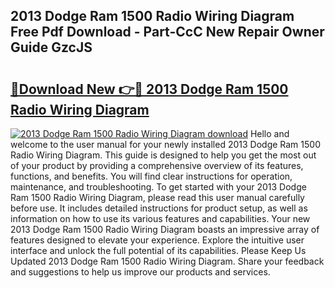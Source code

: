 ## 2013 Dodge Ram 1500 Radio Wiring Diagram Free Pdf Download - Part-CcC New Repair Owner Guide GzcJS

# <h2><a href="http://dfmtlu0.blite.top/?on=2013+Dodge+Ram+1500+Radio+Wiring+Diagram">🔗Download New 👉🔴 2013 Dodge Ram 1500 Radio Wiring Diagram</a></h2>

[![2013 Dodge Ram 1500 Radio Wiring Diagram download](https://i.imgur.com/lujVjoI.png)](http://dfmtlu0.blite.top/?on=2013+Dodge+Ram+1500+Radio+Wiring+Diagram)
Hello and welcome to the user manual for your newly installed 2013 Dodge Ram 1500 Radio Wiring Diagram. This guide is designed to help you get the most out of your product by providing a comprehensive overview of its features, functions, and benefits. You will find clear instructions for operation, maintenance, and troubleshooting. To get started with your 2013 Dodge Ram 1500 Radio Wiring Diagram, please read this user manual carefully before use. It includes detailed instructions for product setup, as well as information on how to use its various features and capabilities. Your new 2013 Dodge Ram 1500 Radio Wiring Diagram boasts an impressive array of features designed to elevate your experience. Explore the intuitive user interface and unlock the full potential of its capabilities. Please Keep Us Updated 2013 Dodge Ram 1500 Radio Wiring Diagram. Share your feedback and suggestions to help us improve our products and services.
